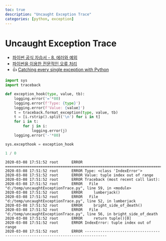 ```yaml
---
toc: true
description: "Uncaught Exception Trace"
categories: [python, exception]
---
```


# Uncaught Exception Trace


- [파이썬 공식 자습서 - 8. 에러와 예외](https://docs.python.org/ko/3/tutorial/errors.html#errors-and-exceptions)
- [파이썬을 이용한 전문적인 오류 처리](https://code.tutsplus.com/ko/tutorials/professional-error-handling-with-python--cms-25950)
- :+1: [Catching every single exception with Python](https://dev.to/joshuaschlichting/catching-every-single-exception-with-python-40o3) 


```python
import sys
import traceback

def exception_hook(type, value, tb):
    logging.error('='*80)
    logging.error(f'Type: {type}')
    logging.error(f'Value: {value}')
    t = traceback.format_exception(type, value, tb)
    t = [i.rstrip().split('\n') for i in t]
    for i in t:
        for j in i:
            logging.error(j)
    logging.error('-'*80)

sys.excepthook = exception_hook

1 / 0
```

```less
2020-03-08 17:51:52 root      ERROR ================================================================================
2020-03-08 17:51:52 root      ERROR Type: <class 'IndexError'>
2020-03-08 17:51:52 root      ERROR Value: tuple index out of range
2020-03-08 17:51:52 root      ERROR Traceback (most recent call last):
2020-03-08 17:51:52 root      ERROR   File "d:/temp/uncaughtExceptionTrace.py", line 59, in <module>
2020-03-08 17:51:52 root      ERROR     lumberjack()
2020-03-08 17:51:52 root      ERROR   File "d:/temp/uncaughtExceptionTrace.py", line 52, in lumberjack
2020-03-08 17:51:52 root      ERROR     bright_side_of_death()
2020-03-08 17:51:52 root      ERROR   File "d:/temp/uncaughtExceptionTrace.py", line 56, in bright_side_of_death
2020-03-08 17:51:52 root      ERROR     return tuple()[0]
2020-03-08 17:51:52 root      ERROR IndexError: tuple index out of range
2020-03-08 17:51:52 root      ERROR --------------------------------------------------------------------------------
```

<script src="https://gist.github.com/everlearningemployee/1746cd89615dfebed068345f5505d525.js"></script>
